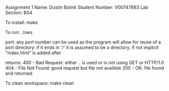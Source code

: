 Assignment 1
Name: Dustin Bolink
Student Number: V00747883
Lab Section: B04

To install:
  make

To run:
  ./sws  <port> <directory>

  port: any port number can be used as the program will allow for reuse of a port
  directory: if it ends in '/' it is assumed to be a directory, if not implicit "index.html" is added after

  returns:
  400 - Bad Request: either .. is used or is not using GET or HTTP/1.0
  404 - File Not Found: good request but file not availible
  200 - OK: file found and returned

To clean workspace:
  make clean
